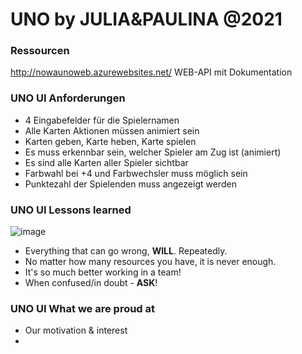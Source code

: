 # UNO by JULIA&PAULINA @2021

### Ressourcen
http://nowaunoweb.azurewebsites.net/
WEB-API mit Dokumentation

### UNO UI Anforderungen

* 4 Eingabefelder für die Spielernamen
* Alle Karten Aktionen müssen animiert sein
* Karten geben, Karte heben, Karte spielen
* Es muss erkennbar sein, welcher Spieler am Zug ist (animiert)
* Es sind alle Karten aller Spieler sichtbar
* Farbwahl bei +4 und Farbwechsler muss möglich sein
* Punktezahl der Spielenden muss angezeigt werden


### UNO UI Lessons learned


![image](https://user-images.githubusercontent.com/79088294/145619047-72ed4b49-47e2-4a3a-bed2-49ac3fb2a280.png)


* Everything that can go wrong, **WILL**. Repeatedly.
* No matter how many resources you have, it is never enough.
* It's so much better working in a team!
* When confused/in doubt - **ASK**!



### UNO UI What we are proud at

* Our motivation & interest
* 


